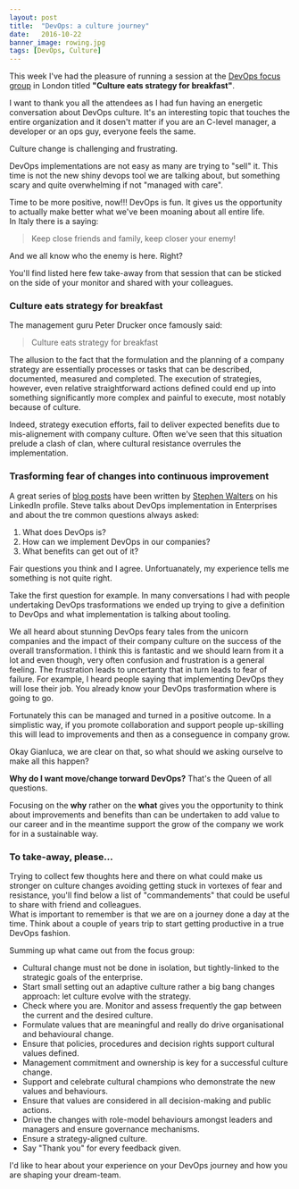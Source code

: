 ```yaml
---
layout: post
title:  "DevOps: a culture journey"
date:   2016-10-22
banner_image: rowing.jpg
tags: [DevOps, Culture]
---
```



This week I've had the pleasure of running a session at the [DevOps focus group](http://devopsfocusgroups.com/) in London titled **"Culture eats strategy for breakfast"**.

I want to thank you all the attendees as I had fun having an energetic conversation about DevOps culture. It's an interesting topic that touches the entire organization and it dosen't matter if you are an C-level manager, a developer or an ops guy, everyone feels the same.  

Culture change is challenging and frustrating.  

DevOps implementations are not easy as many are trying to "sell" it. This time is not the new shiny devops tool we are talking about, but something scary and quite overwhelming if not "managed with care".

Time to be more positive, now!!! DevOps is fun. It gives us the opportunity to actually make better what we've been moaning about all entire life.  
In Italy there is a saying:
>Keep close friends and family, keep closer your enemy!

And we all know who the enemy is here. Right?

You'll find listed here few take-away from that session that can be sticked on the side of your monitor and shared with your colleagues.

<!--more-->

### Culture eats strategy for breakfast

The management guru Peter Drucker once famously said:
> Culture eats strategy for breakfast

The allusion to the fact that the formulation and the planning of a company strategy are essentially processes or tasks that can be described, documented, measured and completed. The execution of strategies, however, even relative straightforward actions defined could end up into something significantly more complex and painful to execute, most notably because of culture.

Indeed, strategy execution efforts, fail to deliver expected benefits due to mis-alignement with company culture. Often we've seen that this situation prelude a clash of clan, where cultural resistance overrules the implementation.

### Trasforming fear of changes into continuous improvement

A great series of [blog posts](https://www.linkedin.com/pulse/deep-thought-intro-series-blogs-devops-stephen-walters?trk=prof-post) have been written by [Stephen Walters](https://www.linkedin.com/in/1stephenwalters) on his LinkedIn profile. Steve talks about DevOps implementation in Enterprises and about the tre common questions always asked:

1. What does DevOps is?
2. How can we implement DevOps in our companies?
3. What benefits can get out of it?

Fair questions you think and I agree. Unfortuanately, my experience tells me something is not quite right.  

Take the first question for example. In many conversations I had with people undertaking DevOps trasformations we ended up trying to give a definition to DevOps and what implementation is talking about tooling.

We all heard about stunning DevOps feary tales from the unicorn companies and the impact of their company culture on the success of the overall transformation. I think this is fantastic and we should learn from it a lot and even though, very often confusion and frustration is a general feeling. The frustration leads to uncertanty that in turn leads to fear of failure. For example, I heard people saying that implementing DevOps they will lose their job. You already know your DevOps trasformation where is going to go.  

Fortunately this can be managed and turned in a positive outcome. In a simplistic way, if you promote collaboration and support people up-skilling this will lead to improvements and then as a conseguence in company grow.

Okay Gianluca, we are clear on that, so what should we asking ourselve to make all this happen?  

**Why do I want move/change torward DevOps?** That's the Queen of all questions.  

Focusing on the **why** rather on the **what** gives you the opportunity to think about improvements and benefits than can be undertaken to add value to our career and in the meantime support the grow of the company we work for in a sustainable way.

### To take-away, please...

Trying to collect few thoughts here and there on what could make us stronger on culture changes avoiding getting stuck in vortexes of fear and resistance, you'll find below a list of "commandements" that could be useful to share with friend and colleagues.  
What is important to remember is that we are on a journey done a day at the time. Think about a couple of years trip to start getting productive in a true DevOps fashion.

Summing up what came out from the focus group:

- Cultural change must not be done in isolation, but tightly-linked to the strategic goals of the enterprise.
- Start small setting out an adaptive culture rather a big bang changes approach: let culture evolve with the strategy.
- Check where you are. Monitor and assess frequently the gap between the current and the desired culture.
- Formulate values that are meaningful and really do drive organisational and behavioural change.
- Ensure that policies, procedures and decision rights support cultural values defined.
- Management commitment and ownership is key for a successful culture change.
- Support and celebrate cultural champions who demonstrate the new values and behaviours.
- Ensure that values are considered in all decision-making and public actions.
- Drive the changes with role-model behaviours amongst leaders and managers and ensure governance mechanisms.
- Ensure a strategy-aligned culture.
- Say "Thank you" for every feedback given.

I'd like to hear about your experience on your DevOps journey and how you are shaping your dream-team.
